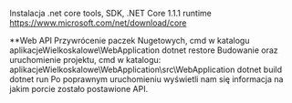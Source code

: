 Instalacja .net core tools, SDK, .NET Core 1.1.1 runtime
https://www.microsoft.com/net/download/core


**Web API
Przywrócenie paczek Nugetowych, cmd w katalogu aplikacjeWielkoskalowe\WebApplication
    dotnet restore 
Budowanie oraz uruchomienie projektu, cmd w katalogu: aplikacjeWielkoskalowe\WebApplication\src\WebApplication
    dotnet build 
    dotnet run
Po poprawnym uruchomieniu wyświetli nam się informacja na jakim porcie zostało postawione API.
